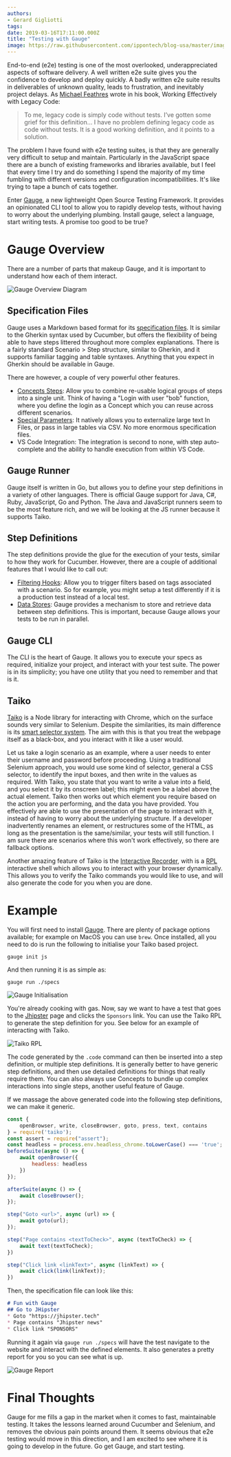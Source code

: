 ```yaml
---
authors:
- Gerard Gigliotti
tags:
date: 2019-03-16T17:11:00.000Z
title: "Testing with Gauge"
image: https://raw.githubusercontent.com/ippontech/blog-usa/master/images/2019/03/gauge_header.jpg
---
```


End-to-end (e2e) testing is one of the most overlooked, underappreciated aspects of software delivery. A well written e2e suite gives you the confidence to develop and deploy quickly. A badly written e2e suite results in deliverables of unknown quality, leads to frustration, and inevitably project delays. As [Michael Feathres](https://www.amazon.com/Working-Effectively-Legacy-Michael-Feathers/dp/0131177052) wrote in his book, Working Effectively with Legacy Code:

 > To me, legacy code is simply code without tests. I’ve gotten some grief for this definition… I have no problem defining legacy code as code without tests. It is a good working definition, and it points to a solution.

The problem I have found with e2e testing suites, is that they are generally very difficult to setup and maintain. Particularly in the JavaScript space there are a bunch of existing frameworks and libraries available, but I feel that every time I try and do something I spend the majority of my time fumbling with different versions and configuration incompatibilities. It's like trying to tape a bunch of cats together.

Enter [Gauge](https://gauge.org/), a new lightweight Open Source Testing Framework. It provides an opinionated CLI tool to allow you to rapidly develop tests, without having to worry about the underlying plumbing. Install gauge, select a language, start writing tests. A promise too good to be true?

# Gauge Overview
There are a number of parts that makeup Gauge, and it is important to understand how each of them interact.

![Gauge Overview Diagram](https://raw.githubusercontent.com/ippontech/blog-usa/master/images/2019/03/gauge_overview.png)

## Specification Files
Gauge uses a Markdown based format for its [specification files](https://docs.gauge.org/latest/writing-specifications.html). It is similar to the Gherkin syntax used by Cucumber, but offers the flexibility of being able to have steps littered throughout more complex explanations. There is a fairly standard Scenario > Step structure, similar to Gherkin, and it supports familiar tagging and table syntaxes. Anything that you expect in Gherkin should be available in Gauge.

There are however, a couple of very powerful other features.

- [Concepts Steps](https://docs.gauge.org/latest/writing-specifications.html#concept-steps): Allow you to combine re-usable logical groups of steps into a single unit. Think of having a "Login with user "bob" function, where you define the login as a Concept which you can reuse across different scenarios.
- [Special Parameters](https://docs.gauge.org/latest/writing-specifications.html#special-parameters): It natively allows you to externalize large text In Files, or pass in large tables via CSV. No more enormous specification files.
- VS Code Integration: The integration is second to none, with step auto-complete and the ability to handle execution from within VS Code.

## Gauge Runner
Gauge itself is written in Go, but allows you to define your step definitions in a variety of other languages. There is official Gauge support for Java, C#, Ruby, JavaScript, Go and Python. The Java and JavaScript runners seem to be the most feature rich, and we will be looking at the JS runner because it supports Taiko.

## Step Definitions
The step definitions provide the glue for the execution of your tests, similar to how they work for Cucumber. However, there are a couple of additional features that I would like to call out:

- [Filtering Hooks](https://docs.gauge.org/latest/writing-specifications.html#tags): Allow you to trigger filters based on tags associated with a scenario. So for example, you might setup a test differently if it is a production test instead of a local test. 
- [Data Stores](https://docs.gauge.org/latest/writing-specifications.html#data-store): Gauge provides a mechanism to store and retrieve data between step definitions. This is important, because Gauge allows your tests to be run in parallel.

## Gauge CLI
The CLI is the heart of Gauge. It allows you to execute your specs as required, initialize your project, and interact with your test suite. The power is in its simplicity; you have one utility that you need to remember and that is it.

## Taiko
[Taiko](https://taiko.gauge.org/) is a Node library for interacting with Chrome, which on the surface sounds very similar to Selenium. Despite the similarities, its main difference is its [smart selector system](https://taiko.gauge.org/#smart-selectors). The aim with this is that you treat the webpage itself as a black-box, and you interact with it like a user would. 

Let us take a login scenario as an example, where a user needs to enter their username and password before proceeding. Using a traditional Selenium approach, you would use some kind of selector, general a CSS selector, to identify the input boxes, and then write in the values as required. With Taiko, you state that you want to write a value into a field, and you select it by its onscreen label; this might even be a label above the actual element. Taiko then works out which element you require based on the action you are performing, and the data you have provided. You effectively are able to use the presentation of the page to interact with it, instead of having to worry about the underlying structure. If a developer inadvertently renames an element, or restructures some of the HTML, as long as the presentation is the same/similar, your tests will still function. I am sure there are scenarios where this won't work effectively, so there are fallback options.

Another amazing feature of Taiko is the [Interactive Recorder](https://taiko.gauge.org/#interactive-recorder), with is a [RPL](https://en.wikipedia.org/wiki/Read%E2%80%93eval%E2%80%93print_loop) interactive shell which allows you to interact with your browser dynamically. This allows you to verify the Taiko commands you would like to use, and will also generate the code for you when you are done.

# Example
You will first need to install [Gauge](https://docs.gauge.org/latest/installation.html). There are plenty of package options available; for example on MacOS you can use `brew`. Once installed, all you need to do is run the following to initialise your Taiko based project.

```
gauge init js
```
And then running it is as simple as:
```
gauge run ./specs
```
![Gauge Initialisation](https://raw.githubusercontent.com/ippontech/blog-usa/master/images/2019/03/gauge_init.png)

You're already cooking with gas. Now, say we want to have a test that goes to the [Jhipster](https://www.jhipster.tech) page and clicks the `Sponsors` link. You can use the Taiko RPL to generate the step definition for you. See below for an example of interacting with Taiko.

![Taiko RPL](https://raw.githubusercontent.com/ippontech/blog-usa/master/images/2019/03/gauge_rpl.png)

The code generated by the `.code` command can then be inserted into a step definition, or multiple step definitions. It is generally better to have generic step definitions, and then use detailed definitions for things that really require them. You can also always use Concepts to bundle up complex interactions into single steps, another useful feature of Gauge.

If we massage the above generated code into the following step definitions, we can make it generic.

```javascript
const {
    openBrowser, write, closeBrowser, goto, press, text, contains
} = require('taiko');
const assert = require("assert");
const headless = process.env.headless_chrome.toLowerCase() === 'true';
beforeSuite(async () => {
    await openBrowser({
        headless: headless
    })
});

afterSuite(async () => {
    await closeBrowser();
});

step("Goto <url>", async (url) => {
    await goto(url);
});

step("Page contains <textToCheck>", async (textToCheck) => {
    await text(textToCheck);
})

step("Click link <linkText>", async (linkText) => {
    await click(link(linkText));
})
```

Then, the specification file can look like this:

```markdown
# Fun with Gauge
## Go to JHipster
* Goto "https://jhipster.tech"
* Page contains "Jhipster news"
* Click link "SPONSORS"
```

Running it again via `gauge run ./specs` will have the test navigate to the website and interact with the defined elements. It also generates a pretty report for you so you can see what is up.

![Gauge Report](https://raw.githubusercontent.com/ippontech/blog-usa/master/images/2019/03/gauge_report.png)

# Final Thoughts
Gauge for me fills a gap in the market when it comes to fast, maintainable testing. It takes the lessons learned around Cucumber and Selenium, and removes the obvious pain points around them. It seems obvious that e2e testing would move in this direction, and I am excited to see where it is going to develop in the future. Go get Gauge, and start testing.